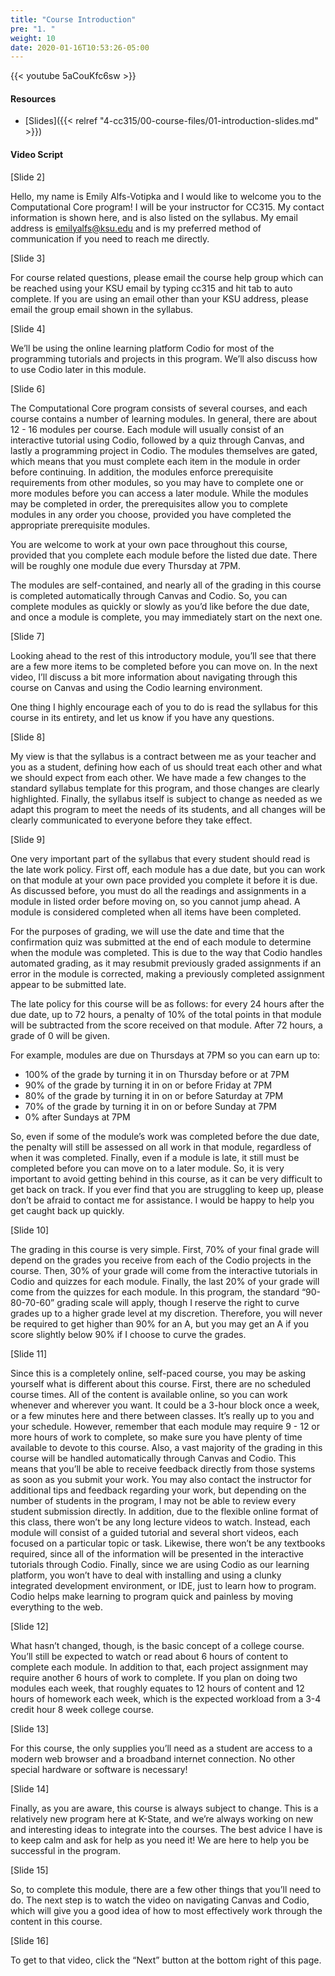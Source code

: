 ```yaml
---
title: "Course Introduction"
pre: "1. "
weight: 10
date: 2020-01-16T10:53:26-05:00
---
```


{{< youtube  5aCouKfc6sw >}}

<!--iiCpaUt2-o4  y13EN6FyKnQ -->

#### Resources

* [Slides]({{< relref "4-cc315/00-course-files/01-introduction-slides.md" >}})

#### Video Script

[Slide 2]

Hello, my name is Emily Alfs-Votipka and I would like to welcome you to the Computational Core program! 
I will be your instructor for CC315. 
My contact information is shown here, and is also listed on the syllabus. 
My email address is emilyalfs@ksu.edu and is my preferred method of communication if you need to reach me directly. 

[Slide 3]

For course related questions, please email the course help group which can be reached using your KSU email by typing cc315 and hit tab to auto complete.
If you are using an email other than your KSU address, please email the group email shown in the syllabus.


[Slide 4]

We’ll be using the online learning platform Codio for most of the programming tutorials and projects in this program. 
We’ll also discuss how to use Codio later in this module.

[Slide 6]

The Computational Core program consists of several courses, and each course contains a number of learning modules. 
In general, there are about 12 - 16 modules per course. 
Each module will usually consist of an interactive tutorial using Codio, followed by a quiz through Canvas, and lastly a programming project in Codio. 
The modules themselves are gated, which means that you must complete each item in the module in order before continuing. 
In addition, the modules enforce prerequisite requirements from other modules, so you may have to complete one or more modules before you can access a later module. 
While the modules may be completed in order, the prerequisites allow you to complete modules in any order you choose, provided you have completed the appropriate prerequisite modules.

You are welcome to work at your own pace throughout this course, provided that you complete each module before the listed due date.
There will be roughly one module due every Thursday at 7PM.

The modules are self-contained, and nearly all of the grading in this course is completed automatically through Canvas and Codio. 
So, you can complete modules as quickly or slowly as you’d like before the due date, and once a module is complete, you may immediately start on the next one.

[Slide 7]

Looking ahead to the rest of this introductory module, you’ll see that there are a few more items to be completed before you can move on. 
In the next video, I’ll discuss a bit more information about navigating through this course on Canvas and using the Codio learning environment.

One thing I highly encourage each of you to do is read the syllabus for this course in its entirety, and let us know if you have any questions.

[Slide 8]

My view is that the syllabus is a contract between me as your teacher and you as a student, defining how each of us should treat each other and what we should expect from each other. 
We have made a few changes to the standard syllabus template for this program, and those changes are clearly highlighted. 
Finally, the syllabus itself is subject to change as needed as we adapt this program to meet the needs of its students, and all changes will be clearly communicated to everyone before they take effect.

[Slide 9]

One very important part of the syllabus that every student should read is the late work policy. 
First off, each module has a due date, but you can work on that module at your own pace provided you complete it before it is due. 
As discussed before, you must do all the readings and assignments in a module in listed order before moving on, so you cannot jump ahead. 
A module is considered completed when all items have been completed.

For the purposes of grading, we will use the date and time that the confirmation quiz was submitted at the end of each module to determine when the module was completed. 
This is due to the way that Codio handles automated grading, as it may resubmit previously graded assignments if an error in the module is corrected, making a previously completed assignment appear to be submitted late.

The late policy for this course will be as follows: for every 24 hours after the due date, up to 72 hours, a penalty of 10% of the total points in that module will be subtracted from the score received on that module. After 72 hours, a grade of 0 will be given.

For example, modules are due on Thursdays at 7PM so you can earn up to: 
- 100% of the grade by turning it in on Thursday before or at 7PM
- 90% of the grade by turning it in on or before Friday at 7PM
- 80% of the grade by turning it in on or before Saturday at 7PM
- 70% of the grade by turning it in on or before Sunday at 7PM
- 0% after Sundays at 7PM

So, even if some of the module’s work was completed before the due date, the penalty will still be assessed on all work in that module, regardless of when it was completed.
Finally, even if a module is late, it still must be completed before you can move on to a later module. 
So, it is very important to avoid getting behind in this course, as it can be very difficult to get back on track. 
If you ever find that you are struggling to keep up, please don’t be afraid to contact me for assistance. I would be happy to help you get caught back up quickly.

[Slide 10]

The grading in this course is very simple. 
First, 70% of your final grade will depend on the grades you receive from each of the Codio projects in the course. 
Then, 30% of your grade will come from the interactive tutorials in Codio and quizzes for each module. 
Finally, the last 20% of your grade will come from the quizzes for each module. 
In this program, the standard “90-80-70-60” grading scale will apply, though I reserve the right to curve grades up to a higher grade level at my discretion. 
Therefore, you will never be required to get higher than 90% for an A, but you may get an A if you score slightly below 90% if I choose to curve the grades.

[Slide 11]

Since this is a completely online, self-paced course, you may be asking yourself what is different about this course. 
First, there are no scheduled course times. 
All of the content is available online, so you can work whenever and wherever you want. 
It could be a 3-hour block once a week, or a few minutes here and there between classes. It’s really up to you and your schedule. 
However, remember that each module may require 9 - 12 or more hours of work to complete, so make sure you have plenty of time available to devote to this course.
Also, a vast majority of the grading in this course will be handled automatically through Canvas and Codio. 
This means that you’ll be able to receive feedback directly from those systems as soon as you submit your work. 
You may also contact the instructor for additional tips and feedback regarding your work, but depending on the number of students in the program, I may not be able to review every student submission directly.
In addition, due to the flexible online format of this class, there won’t be any long lecture videos to watch. 
Instead, each module will consist of a guided tutorial and several short videos, each focused on a particular topic or task. 
Likewise, there won’t be any textbooks required, since all of the information will be presented in the interactive tutorials through Codio. 
Finally, since we are using Codio as our learning platform, you won’t have to deal with installing and using a clunky integrated development environment, or IDE, just to learn how to program. 
Codio helps make learning to program quick and painless by moving everything to the web.

[Slide 12]

What hasn’t changed, though, is the basic concept of a college course. 
You’ll still be expected to watch or read about 6 hours of content to complete each module. 
In addition to that, each project assignment may require another 6 hours of work to complete. 
If you plan on doing two modules each week, that roughly equates to 12 hours of content and 12 hours of homework each week, which is the expected workload from a 3-4 credit hour 8 week college course.

[Slide 13]

For this course, the only supplies you’ll need as a student are access to a modern web browser and a broadband internet connection. No other special hardware or software is necessary!

[Slide 14]

Finally, as you are aware, this course is always subject to change. 
This is a relatively new program here at K-State, and we’re always working on new and interesting ideas to integrate into the courses. The best advice I have is to keep calm and ask for help as you need it! We are here to help you be successful in the program. 

[Slide 15]

So, to complete this module, there are a few other things that you’ll need to do. The next step is to watch the video on navigating Canvas and Codio, which will give you a good idea of how to most effectively work through the content in this course.

[Slide 16]

To get to that video, click the “Next” button at the bottom right of this page.


